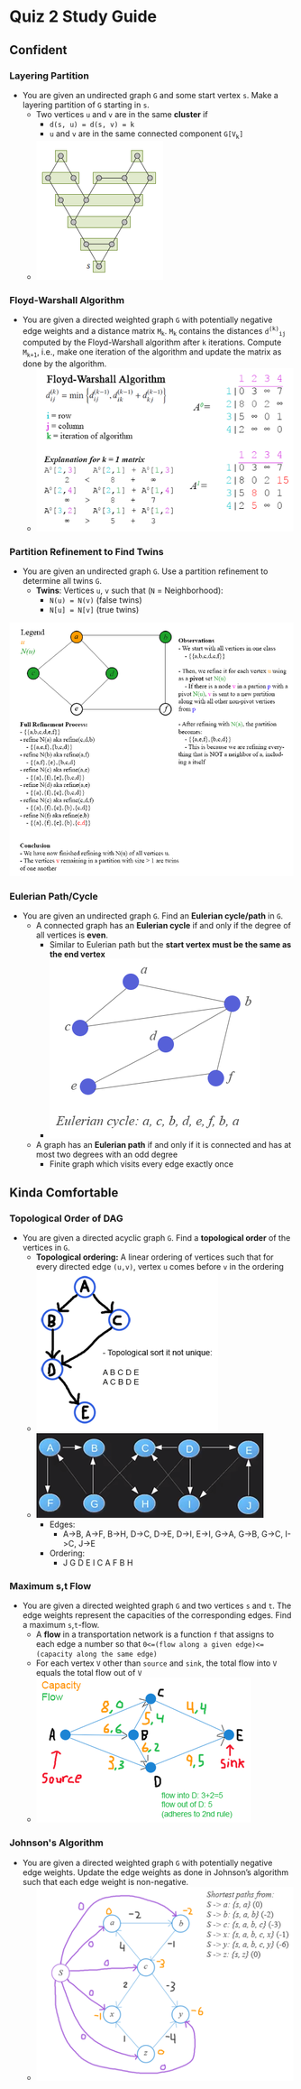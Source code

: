 # Quiz 2 Study Guide

## Confident
### Layering Partition
* You are given an undirected graph `G` and some start vertex `s`. Make a layering partition of `G` starting in `s`.
    * Two vertices `u` and `v` are in the same **cluster** if
        * `d(s, u) = d(s, v) = k`
        * `u` and `v` are in the same connected component `G[V`<sub>`k`</sub>`]`
    * ![](CS428_Quiz2_layering_partition.png)

### Floyd-Warshall Algorithm
* You are given a directed weighted graph `G` with potentially negative edge weights and a distance matrix `M`<sub>`k`</sub>. `M`<sub>`k`</sub> contains the distances `d`<sup>`(k)`</sup><sub>`ij`</sub> computed by the Floyd-Warshall algorithm after `k` iterations. Compute `M`<sub>`k+1`</sub>, i.e., make one iteration of the algorithm and update the matrix as done by the algorithm.
    * ![](CS428_Quiz2_Floyd-Warshall_75pct.png)

### Partition Refinement to Find Twins
* You are given an undirected graph `G`. Use a partition refinement to determine all twins `G`.
    * **Twins**: Vertices `u`, `v` such that (`N` = Neighborhood):
        * `N(u) = N(v)`     (false twins)
        * `N[u] = N[v]`     (true twins)

![](CS428_Quiz2_Partition_refinement_1_75pct.png)

### Eulerian Path/Cycle
* You are given an undirected graph `G`. Find an **Eulerian cycle/path** in `G`.
    * A connected graph has an **Eulerian cycle** if and only if the degree of all vertices is **even**.
        * Similar to Eulerian path but the **start vertex must be the same as the end vertex**
        * ![](CS428_Quiz2_Eulerian_Cycle.png)
    * A graph has an **Eulerian path** if and only if it is connected and has at most two degrees with an odd degree
        * Finite graph which visits every edge exactly once
    

## Kinda Comfortable
### Topological Order of DAG
* You are given a directed acyclic graph `G`. Find a **topological order** of the vertices in `G`.
    * **Topological ordering:** A linear ordering of vertices such that for every directed edge `(u,v)`, vertex `u` comes before `v` in the ordering
    * ![](CS428_Quiz2_topological_order.png)
    * ![](CS428_Quiz2_topological_order_GFG.png)
        * Edges:
            * A->B, A->F, B->H, D->C, D->E, D->I, E->I, G->A, G->B, G->C, I->C, J->E
        * Ordering:
            * J G D E I C A F B H

### Maximum s,t Flow
* You are given a directed weighted graph `G` and two vertices `s` and `t`. The edge weights represent the capacities of the corresponding edges. Find a maximum `s`,`t`-flow.
    * A **flow** in a transportation network is a function `f` that assigns to each edge a number so that `0<=(flow along a given edge)<=(capacity along the same edge)`
    * For each vertex `V` other than `source` and `sink`, the total flow into `V` equals the total flow out of `V`
    * ![](CS428_Quiz2_Flow_1.png)

### Johnson's Algorithm
* You are given a directed weighted graph `G` with potentially negative edge weights. Update the edge weights as done in Johnson’s algorithm such that each edge weight is non-negative.
    * ![](CS428_Quiz2_Johnsons_Alg_1_50pct.png)
